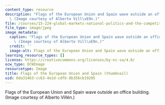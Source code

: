 ```yaml
---
content_type: resource
description: "Flags of the European Union and Spain wave outside an office building.\
  \ (Image courtesy of Alberto Vill\xE9n.)"
file: /courses/15-224-global-markets-national-politics-and-the-competitive-advantage-of-firms-spring-2003/6da31463cc634e1dcdfb8b356cb19205_15-224s03-th.jpg
file_type: image/jpeg
image_metadata:
  caption: "Flags of the European Union and Spain wave outside an office building.\
    \ (Image courtesy of Alberto Vill\xE9n.)"
  credit: ''
  image-alt: Flags of the European Union and Spain wave outside an office building.
learning_resource_types: []
license: https://creativecommons.org/licenses/by-nc-sa/4.0/
ocw_type: OCWImage
resourcetype: Image
title: Flags of the European Union and Spain (thumbnail)
uid: 6da31463-cc63-4e1d-cdfb-8b356cb19205
---
```

Flags of the European Union and Spain wave outside an office building. (Image courtesy of Alberto Villén.)